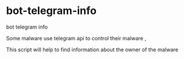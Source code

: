 # bot-telegram-info
bot telegram info
 
 Some malware use telegram api to control their malware ,
 
 This script will help to find information about the owner of the malware

